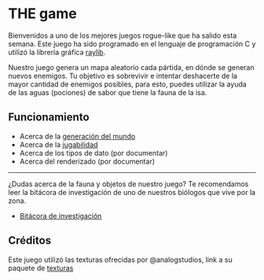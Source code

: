 # THE game

Bienvenidos a uno de los mejores juegos rogue-like que ha salido esta semana. Este juego ha sido programado en el lenguaje de programación C y utilizó la librería gráfica [raylib](https://www.raylib.com/index.html).

Nuestro juego genera un mapa aleatorio cada pártida, en dónde se generan nuevos enemigos. Tu objetivo es sobrevivir e intentar deshacerte de la mayor cantidad de enemigos posibles, para esto, puedes utilizar la ayuda de las aguas (pociones) de sabor que tiene la fauna de la isa.

## Funcionamiento

- Acerca de la [generación del mundo](./docs/mapa.md)
- Acerca de la [jugabilidad](./docs/juego.md)
- Acerca de los tipos de dato (por documentar)
- Acerca del renderizado (por documentar)

---

¿Dudas acerca de la fauna y objetos de nuestro juego? Te recomendamos leer la bitácora de investigación de uno de nuestros biólogos que vive por la zona.

- [Bitácora de investigación](./docs/lore.md) 

## Créditos

Este juego utilizó las texturas ofrecidas por @analogstudios, link a su paquete de [texturas](https://analogstudios.itch.io/forest)